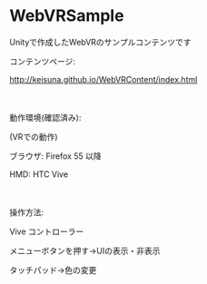 WebVRSample
====

Unityで作成したWebVRのサンプルコンテンツです

コンテンツページ:

http://keisuna.github.io/WebVRContent/index.html


　　　

動作環境(確認済み):

(VRでの動作)

ブラウザ: Firefox 55 以降

HMD: HTC Vive

　　　　　　　

操作方法:

Vive コントローラー

メニューボタンを押す→UIの表示・非表示

タッチパッド→色の変更

